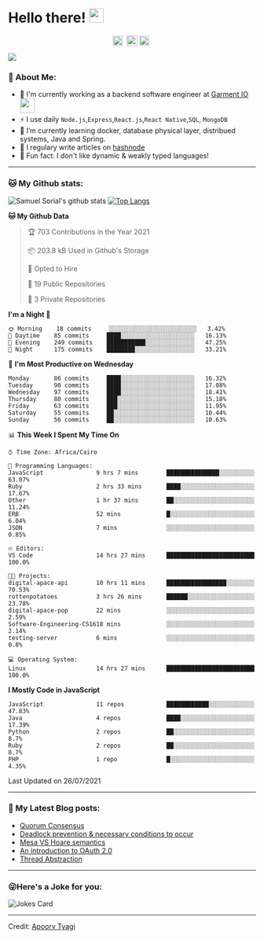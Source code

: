 # Hello there! <img src="https://github.com/TheDudeThatCode/TheDudeThatCode/blob/master/Assets/Hi.gif" width="29px">
<p align="center">
<a href="https://www.linkedin.com/in/samuel-sorial/" target="blank"><img align="center" src="https://cdn.jsdelivr.net/npm/simple-icons@3.0.1/icons/linkedin.svg" alt="samuel_linkedin" height="20" width="20" /></a>&nbsp;
<a href="https://stackoverflow.com/users/13089670/samuel-sorial"><img align="center" alt="Samuel Sorial stack over flow" width="22px" src="https://cdn.jsdelivr.net/npm/simple-icons@3.0.1/icons/stackoverflow.svg" /></a>
<a href="https://twitter.com/samolaaaa" target="blank"><img align="center" src="https://cdn.jsdelivr.net/npm/simple-icons@3.0.1/icons/twitter.svg" alt="samuel_twitter" height="20" width="20" /></a>&nbsp;
</p>


![](https://camo.githubusercontent.com/992babdffd8c74a1502de375fbdf7e4d54773242/68747470733a2f2f6d656469612e67697068792e636f6d2f6d656469612f53576f536b4e36447854737a71494b4571762f67697068792e676966)

### 🤵 About Me:
- 🏦 I'm currently working as a backend software engineer at [Garment IO](https://garment.io)
      <img src="https://media.giphy.com/media/WUlplcMpOCEmTGBtBW/giphy.gif" width="30">
- ⚡ I use daily ```Node.js```,```Express```,```React.js```,```React Native```,```SQL```, ```MongoDB```
- 🌱 I’m currently learning docker, database physical layer, distribued systems, Java and Spring.
- 📝 I regulary write articles on [hashnode](https://samuelsorial.tech/)
- 🤔 Fun fact: I don't like dynamic & weakly typed languages!

---
### 🐱 My Github stats:
![Samuel Sorial's github stats](https://github-readme-stats.vercel.app/api?username=samuel-sorial&show_icons=true&title_color=ffc857&icon_color=8ac926&text_color=daf7dc&bg_color=151515&hide=["stars"])
[![Top Langs](https://github-readme-stats.vercel.app/api/top-langs/?username=samuel-sorial&layout=compact&text_color=daf7dc&bg_color=151515)](https://github.com/anuraghazra/github-readme-stats)

<!--START_SECTION:waka-->
**🐱 My Github Data** 

> 🏆 703 Contributions in the Year 2021
 > 
> 📦 203.8 kB Used in Github's Storage 
 > 
> 💼 Opted to Hire
 > 
> 📜 19 Public Repositories 
 > 
> 🔑 3 Private Repositories  
 > 
**I'm a Night 🦉** 

```text
🌞 Morning    18 commits     ░░░░░░░░░░░░░░░░░░░░░░░░░   3.42% 
🌆 Daytime    85 commits     ████░░░░░░░░░░░░░░░░░░░░░   16.13% 
🌃 Evening    249 commits    ███████████░░░░░░░░░░░░░░   47.25% 
🌙 Night      175 commits    ████████░░░░░░░░░░░░░░░░░   33.21%

```
📅 **I'm Most Productive on Wednesday** 

```text
Monday       86 commits     ████░░░░░░░░░░░░░░░░░░░░░   16.32% 
Tuesday      90 commits     ████░░░░░░░░░░░░░░░░░░░░░   17.08% 
Wednesday    97 commits     ████░░░░░░░░░░░░░░░░░░░░░   18.41% 
Thursday     80 commits     ███░░░░░░░░░░░░░░░░░░░░░░   15.18% 
Friday       63 commits     ███░░░░░░░░░░░░░░░░░░░░░░   11.95% 
Saturday     55 commits     ██░░░░░░░░░░░░░░░░░░░░░░░   10.44% 
Sunday       56 commits     ██░░░░░░░░░░░░░░░░░░░░░░░   10.63%

```


📊 **This Week I Spent My Time On** 

```text
⌚︎ Time Zone: Africa/Cairo

💬 Programming Languages: 
JavaScript               9 hrs 7 mins        ███████████████░░░░░░░░░░   63.07% 
Ruby                     2 hrs 33 mins       ████░░░░░░░░░░░░░░░░░░░░░   17.67% 
Other                    1 hr 37 mins        ██░░░░░░░░░░░░░░░░░░░░░░░   11.24% 
ERB                      52 mins             █░░░░░░░░░░░░░░░░░░░░░░░░   6.04% 
JSON                     7 mins              ░░░░░░░░░░░░░░░░░░░░░░░░░   0.85%

🔥 Editors: 
VS Code                  14 hrs 27 mins      █████████████████████████   100.0%

🐱‍💻 Projects: 
digital-apace-api        10 hrs 11 mins      █████████████████░░░░░░░░   70.53% 
rottenpotatoes           3 hrs 26 mins       ██████░░░░░░░░░░░░░░░░░░░   23.78% 
digital-apace-pop        22 mins             ░░░░░░░░░░░░░░░░░░░░░░░░░   2.59% 
Software-Engineering-CS1618 mins             ░░░░░░░░░░░░░░░░░░░░░░░░░   2.14% 
testing-server           6 mins              ░░░░░░░░░░░░░░░░░░░░░░░░░   0.8%

💻 Operating System: 
Linux                    14 hrs 27 mins      █████████████████████████   100.0%

```

**I Mostly Code in JavaScript** 

```text
JavaScript               11 repos            ████████████░░░░░░░░░░░░░   47.83% 
Java                     4 repos             ████░░░░░░░░░░░░░░░░░░░░░   17.39% 
Python                   2 repos             ██░░░░░░░░░░░░░░░░░░░░░░░   8.7% 
Ruby                     2 repos             ██░░░░░░░░░░░░░░░░░░░░░░░   8.7% 
PHP                      1 repo              █░░░░░░░░░░░░░░░░░░░░░░░░   4.35%

```



 Last Updated on 26/07/2021
<!--END_SECTION:waka-->

---

### 📕 My Latest Blog posts:
<!-- BLOG-POST-LIST:START -->
- [Quorum Consensus](https://samuelsorial.tech/quorum-consensus)
- [Deadlock prevention & necessary conditions to occur](https://samuelsorial.tech/deadlock-prevention-and-necessary-conditions-to-occur)
- [Mesa VS Hoare semantics](https://samuelsorial.tech/mesa-vs-hoare-semantics)
- [An introduction to OAuth 2.0](https://samuelsorial.tech/an-introduction-to-oauth-20)
- [Thread Abstraction](https://samuelsorial.tech/thread-abstraction)
<!-- BLOG-POST-LIST:END -->
---

### 😜Here's a Joke for you:
<img src="https://readme-jokes.vercel.app/api" alt="Jokes Card" />

----

Credit: [Apoorv Tyagi](https://github.com/ApoorvTyagi)

